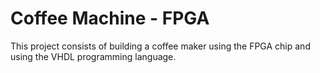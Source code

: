# Coffee Machine - FPGA
This project consists of building a coffee maker using the FPGA chip and using the VHDL programming language.
